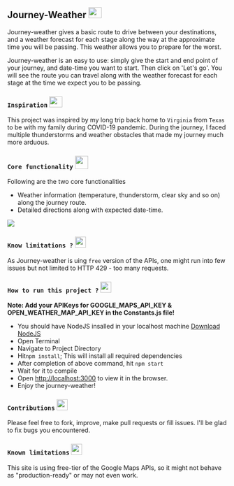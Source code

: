 ## Journey-Weather <img src ="https://media.giphy.com/media/xjIsb648nX0pw8kdBd/giphy.gif" width = "30" height = "25">
Journey-weather gives a basic route to drive between your destinations, and a weather forecast for each stage along the way at the approximate time you will be passing. This weather allows you to prepare for the worst. 

Journey-weather is an easy to use: simply give the start and end point of your journey, and date-time you want to start. Then click on 'Let's go'. You will see the route you can travel along with the weather forecast for each stage at the time we expect you to be passing.

### `Inspiration` <img src="https://media.giphy.com/media/26BkNrGhy4DKnbD9u/giphy.gif" width = "30" height= "25">

This project was inspired by my long trip back home to `Virginia` from `Texas` to be with my family during COVID-19 pandemic. During the journey, I faced multiple thunderstorms and weather obstacles that made my journey much more arduous. 

### `Core functionality` <img src="https://media.giphy.com/media/WUlplcMpOCEmTGBtBW/giphy.gif" width="30"> 

Following are the two core functionalities 
- Weather information (temperature, thunderstorm, clear sky and so on) along the journey route.
- Detailed directions along with expected date-time.

![](./gifs/journeyWeather.gif)

### `Know limitations ?` <img src = "https://media.giphy.com/media/TydZAW0DVCbGE/giphy.gif" height = "25" width = "25">
As Journey-weather is uing `free` version of the APIs, one might run into few issues but not limited to HTTP 429 - too many requests.

### `How to run this project ?` <img src = "https://media.giphy.com/media/l44QeXqzp5JoYSNe8/giphy.gif" height = "25" width = "25">

**Note: Add your APIKeys for GOOGLE_MAPS_API_KEY & OPEN_WEATHER_MAP_API_KEY in the Constants.js file!**

-   You should have NodeJS insalled in your localhost machine [Download NodeJS](https://nodejs.org/en/)
-   Open Terminal
-   Navigate to Project Directory
-   Hit`npm install`; This will install all required dependencies 
-   After completion of above command, hit `npm start`
-   Wait for it to compile
-   Open [http://localhost:3000](http://localhost:3000) to view it in the browser.
-   Enjoy the journey-weather!

### `Contributions` <img src = "https://media.giphy.com/media/ukMiDlCmdv2og/giphy.gif" height  = "25" width = "25" >
Please feel free to fork, improve, make pull requests or fill issues. I'll be glad to fix bugs you encountered.

### `Known limitations` <img src = "https://media.giphy.com/media/TydZAW0DVCbGE/giphy.gif" height = "25" width = "25">
This site is using free-tier of the Google Maps APIs, so it might not behave as "production-ready" or may not even work. 